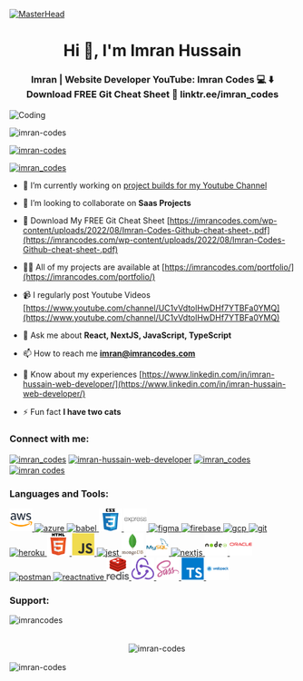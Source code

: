 [![MasterHead](https://imrancodes.com/wp-content/uploads/2022/01/Twitch-Banner-2.png)](https://imrancodes.com/)
<h1 align="center">Hi 👋, I'm Imran Hussain</h1>
<h3 align="center">Imran | Website Developer YouTube: Imran Codes 💻 ⬇️ Download FREE Git Cheat Sheet 🔗 linktr.ee/imran_codes</h3>
<img align="center" alt="Coding" width="400" src="https://cdn.dribbble.com/users/1162077/screenshots/3848914/programmer.gif" />

<p align="left"> <img src="https://komarev.com/ghpvc/?username=imran-codes&label=Profile%20views&color=0e75b6&style=flat" alt="imran-codes" /> </p>

<p align="left"> <a href="https://github.com/ryo-ma/github-profile-trophy"><img src="https://github-profile-trophy.vercel.app/?username=imran-codes" alt="imran-codes" /></a> </p>

<p align="left"> <a href="https://twitter.com/imran_codes" target="blank"><img src="https://img.shields.io/twitter/follow/imran_codes?logo=twitter&style=for-the-badge" alt="imran_codes" /></a> </p>

- 🔭 I’m currently working on [project builds for my Youtube Channel](https://www.youtube.com/channel/UC1vVdtolHwDHf7YTBFa0YMQ)

- 👯 I’m looking to collaborate on **Saas Projects**

- 🤝 Download My FREE Git Cheat Sheet [https://imrancodes.com/wp-content/uploads/2022/08/Imran-Codes-Github-cheat-sheet-.pdf](https://imrancodes.com/wp-content/uploads/2022/08/Imran-Codes-Github-cheat-sheet-.pdf)

- 👨‍💻 All of my projects are available at [https://imrancodes.com/portfolio/](https://imrancodes.com/portfolio/)

- 📹 I regularly post Youtube Videos [https://www.youtube.com/channel/UC1vVdtolHwDHf7YTBFa0YMQ](https://www.youtube.com/channel/UC1vVdtolHwDHf7YTBFa0YMQ)

- 💬 Ask me about **React, NextJS, JavaScript, TypeScript**

- 📫 How to reach me **imran@imrancodes.com**

- 📄 Know about my experiences [https://www.linkedin.com/in/imran-hussain-web-developer/](https://www.linkedin.com/in/imran-hussain-web-developer/)

- ⚡ Fun fact **I have two cats**

<h3 align="left">Connect with me:</h3>
<p align="left">
<a href="https://twitter.com/imran_codes" target="blank"><img align="center" src="https://raw.githubusercontent.com/rahuldkjain/github-profile-readme-generator/master/src/images/icons/Social/twitter.svg" alt="imran_codes" height="30" width="40" /></a>
<a href="https://linkedin.com/in/imran-hussain-web-developer" target="blank"><img align="center" src="https://raw.githubusercontent.com/rahuldkjain/github-profile-readme-generator/master/src/images/icons/Social/linked-in-alt.svg" alt="imran-hussain-web-developer" height="30" width="40" /></a>
<a href="https://instagram.com/imran_codes" target="blank"><img align="center" src="https://raw.githubusercontent.com/rahuldkjain/github-profile-readme-generator/master/src/images/icons/Social/instagram.svg" alt="imran_codes" height="30" width="40" /></a>
<a href="https://www.youtube.com/c/imran codes" target="blank"><img align="center" src="https://raw.githubusercontent.com/rahuldkjain/github-profile-readme-generator/master/src/images/icons/Social/youtube.svg" alt="imran codes" height="30" width="40" /></a>
</p>

<h3 align="left">Languages and Tools:</h3>
<p align="left"> <a href="https://aws.amazon.com" target="_blank" rel="noreferrer"> <img src="https://raw.githubusercontent.com/devicons/devicon/master/icons/amazonwebservices/amazonwebservices-original-wordmark.svg" alt="aws" width="40" height="40"/> </a> <a href="https://azure.microsoft.com/en-in/" target="_blank" rel="noreferrer"> <img src="https://www.vectorlogo.zone/logos/microsoft_azure/microsoft_azure-icon.svg" alt="azure" width="40" height="40"/> </a> <a href="https://babeljs.io/" target="_blank" rel="noreferrer"> <img src="https://www.vectorlogo.zone/logos/babeljs/babeljs-icon.svg" alt="babel" width="40" height="40"/> </a> <a href="https://www.w3schools.com/css/" target="_blank" rel="noreferrer"> <img src="https://raw.githubusercontent.com/devicons/devicon/master/icons/css3/css3-original-wordmark.svg" alt="css3" width="40" height="40"/> </a> <a href="https://expressjs.com" target="_blank" rel="noreferrer"> <img src="https://raw.githubusercontent.com/devicons/devicon/master/icons/express/express-original-wordmark.svg" alt="express" width="40" height="40"/> </a> <a href="https://www.figma.com/" target="_blank" rel="noreferrer"> <img src="https://www.vectorlogo.zone/logos/figma/figma-icon.svg" alt="figma" width="40" height="40"/> </a> <a href="https://firebase.google.com/" target="_blank" rel="noreferrer"> <img src="https://www.vectorlogo.zone/logos/firebase/firebase-icon.svg" alt="firebase" width="40" height="40"/> </a> <a href="https://cloud.google.com" target="_blank" rel="noreferrer"> <img src="https://www.vectorlogo.zone/logos/google_cloud/google_cloud-icon.svg" alt="gcp" width="40" height="40"/> </a> <a href="https://git-scm.com/" target="_blank" rel="noreferrer"> <img src="https://www.vectorlogo.zone/logos/git-scm/git-scm-icon.svg" alt="git" width="40" height="40"/> </a> <a href="https://heroku.com" target="_blank" rel="noreferrer"> <img src="https://www.vectorlogo.zone/logos/heroku/heroku-icon.svg" alt="heroku" width="40" height="40"/> </a> <a href="https://www.w3.org/html/" target="_blank" rel="noreferrer"> <img src="https://raw.githubusercontent.com/devicons/devicon/master/icons/html5/html5-original-wordmark.svg" alt="html5" width="40" height="40"/> </a> <a href="https://developer.mozilla.org/en-US/docs/Web/JavaScript" target="_blank" rel="noreferrer"> <img src="https://raw.githubusercontent.com/devicons/devicon/master/icons/javascript/javascript-original.svg" alt="javascript" width="40" height="40"/> </a> <a href="https://jestjs.io" target="_blank" rel="noreferrer"> <img src="https://www.vectorlogo.zone/logos/jestjsio/jestjsio-icon.svg" alt="jest" width="40" height="40"/> </a> <a href="https://www.mongodb.com/" target="_blank" rel="noreferrer"> <img src="https://raw.githubusercontent.com/devicons/devicon/master/icons/mongodb/mongodb-original-wordmark.svg" alt="mongodb" width="40" height="40"/> </a> <a href="https://www.mysql.com/" target="_blank" rel="noreferrer"> <img src="https://raw.githubusercontent.com/devicons/devicon/master/icons/mysql/mysql-original-wordmark.svg" alt="mysql" width="40" height="40"/> </a> <a href="https://nextjs.org/" target="_blank" rel="noreferrer"> <img src="https://cdn.worldvectorlogo.com/logos/nextjs-2.svg" alt="nextjs" width="40" height="40"/> </a> <a href="https://nodejs.org" target="_blank" rel="noreferrer"> <img src="https://raw.githubusercontent.com/devicons/devicon/master/icons/nodejs/nodejs-original-wordmark.svg" alt="nodejs" width="40" height="40"/> </a> <a href="https://www.oracle.com/" target="_blank" rel="noreferrer"> <img src="https://raw.githubusercontent.com/devicons/devicon/master/icons/oracle/oracle-original.svg" alt="oracle" width="40" height="40"/> </a> <a href="https://postman.com" target="_blank" rel="noreferrer"> <img src="https://www.vectorlogo.zone/logos/getpostman/getpostman-icon.svg" alt="postman" width="40" height="40"/> </a> <a href="https://reactnative.dev/" target="_blank" rel="noreferrer"> <img src="https://reactnative.dev/img/header_logo.svg" alt="reactnative" width="40" height="40"/> </a> <a href="https://redis.io" target="_blank" rel="noreferrer"> <img src="https://raw.githubusercontent.com/devicons/devicon/master/icons/redis/redis-original-wordmark.svg" alt="redis" width="40" height="40"/> </a> <a href="https://redux.js.org" target="_blank" rel="noreferrer"> <img src="https://raw.githubusercontent.com/devicons/devicon/master/icons/redux/redux-original.svg" alt="redux" width="40" height="40"/> </a> <a href="https://sass-lang.com" target="_blank" rel="noreferrer"> <img src="https://raw.githubusercontent.com/devicons/devicon/master/icons/sass/sass-original.svg" alt="sass" width="40" height="40"/> </a> <a href="https://www.typescriptlang.org/" target="_blank" rel="noreferrer"> <img src="https://raw.githubusercontent.com/devicons/devicon/master/icons/typescript/typescript-original.svg" alt="typescript" width="40" height="40"/> </a> <a href="https://webpack.js.org" target="_blank" rel="noreferrer"> <img src="https://raw.githubusercontent.com/devicons/devicon/d00d0969292a6569d45b06d3f350f463a0107b0d/icons/webpack/webpack-original-wordmark.svg" alt="webpack" width="40" height="40"/> </a> </p>

<h3 align="left">Support:</h3>
<p><a href="https://www.buymeacoffee.com/imrancodes"> <img align="left" src="https://cdn.buymeacoffee.com/buttons/v2/default-yellow.png" height="50" width="210" alt="imrancodes" /></a></p><br><br>

<p><img align="center" src="https://github-readme-stats.vercel.app/api/top-langs?username=imran-codes&show_icons=true&locale=en&layout=compact" alt="imran-codes" /></p>

<p><img align="center" src="https://github-readme-streak-stats.herokuapp.com/?user=imran-codes&" alt="imran-codes" /></p>
